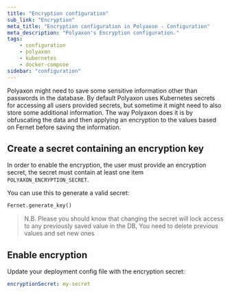 ```yaml
---
title: "Encryption configuration"
sub_link: "Encryption"
meta_title: "Encryption configuration in Polyaxon - Configuration"
meta_description: "Polyaxon's Encryption configuration."
tags:
    - configuration
    - polyaxon
    - kubernetes
    - docker-compose
sidebar: "configuration"
---
```


Polyaxon might need to save some sensitive information other than passwords in the database. 
By default Polyaxon uses Kubernetes secrets for accessing all users provided secrets, but sometime it might need to also store some additional information. 
The way Polyaxon does it is by obfuscating the data and then applying an encryption to the values based on Fernet before saving the information.

## Create a secret containing an encryption key

In order to enable the encryption, the user must provide an encryption secret, 
the secret must contain at least one item `POLYAXON_ENCRYPTION_SECRET`.

You can use this to generate a valid secret:

```python
Fernet.generate_key()
```

> N.B. Please you should know that changing the secret will lock access to any previously saved value in the DB, 
You need to delete previous values and set new ones

## Enable encryption

Update your deployment config file with the encryption secret:

```yaml
encryptionSecret: my-secret
```
